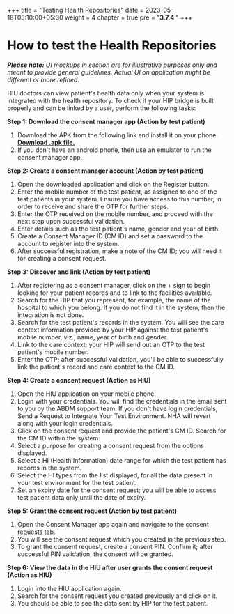 +++
title = "Testing Health Repositories"
date = 2023-05-18T05:10:00+05:30
weight = 4
chapter = true
pre = "<b>3.7.4 </b>"
+++

# How to test the Health Repositories

***Please note:*** *UI mockups in section are for illustrative purposes only and meant to provide general guidelines. Actual UI on application might be different or more refined.*

HIU doctors can view patient's health data only when your system is integrated with the health repository. To check if your HIP bridge is built properly and can be linked by a user, perform the following tasks:

**Step 1: Download the consent manager app (Action by test patient)**

1. Download the APK from the following link and install it on your phone.
[**Download .apk file.**](https://dev.ndhm.gov.in/nexus/content/repositories/sandbox-cm/app-nhsSandbox-release_2.2.9.apk)
2. If you don't have an android phone, then use an emulator to run the consent manager app.

**Step 2: Create a consent manager account (Action by test patient)**

1. Open the downloaded application and click on the Register button.
2. Enter the mobile number of the test patient, as assigned to one of the test patients in your system. Ensure you have access to this number, in order to receive and share the OTP for further steps.
3. Enter the OTP received on the mobile number, and proceed with the next step upon successful validation.
4. Enter details such as the test patient's name, gender and year of birth.
5. Create a Consent Manager ID (CM ID) and set a password to the account to register into the system.
6. After successful registration, make a note of the CM ID; you will need it for creating a consent request.

**Step 3: Discover and link (Action by test patient)**

1. After registering as a consent manager, click on the + sign to begin looking for your patient records and to link to the facilities available.
2. Search for the HIP that you represent, for example, the name of the hospital to which you belong. If you do not find it in the system, then the integration is not done.
3. Search for the test patient's records in the system. You will see the care context information provided by your HIP against the test patient's mobile number, viz., name, year of birth and gender.
4. Link to the care context; your HIP will send out an OTP to the test patient's mobile number.
5. Enter the OTP; after successful validation, you'll be able to successfully link the patient's record and care context to the CM ID.

**Step 4: Create a consent request (Action as HIU)**

1. Open the HIU application on your mobile phone.
2. Login with your credentials. You will find the credentials in the email sent to you by the ABDM support team. If you don't have login credentials, Send a Request to Integrate Your Test Environment. NHA will revert along with your login credentials.
3. Click on the consent request and provide the patient's CM ID. Search for the CM ID within the system.
4. Select a purpose for creating a consent request from the options displayed.
5. Select a HI (Health Information) date range for which the test patient has records in the system.
6. Select the HI types from the list displayed, for all the data present in your test environment for the test patient.
7. Set an expiry date for the consent request; you will be able to access test patient data only until the date of expiry.


**Step 5: Grant the consent request (Action by test patient)**

1. Open the Consent Manager app again and navigate to the consent requests tab.
2. You will see the consent request which you created in the previous step.
3. To grant the consent request, create a consent PIN. Confirm it; after successful PIN validation, the consent will be granted.


**Step 6: View the data in the HIU after user grants the consent request (Action as HIU)**

1. Login into the HIU application again.
2. Search for the consent request you created previously and click on it.
3. You should be able to see the data sent by HIP for the test patient.

